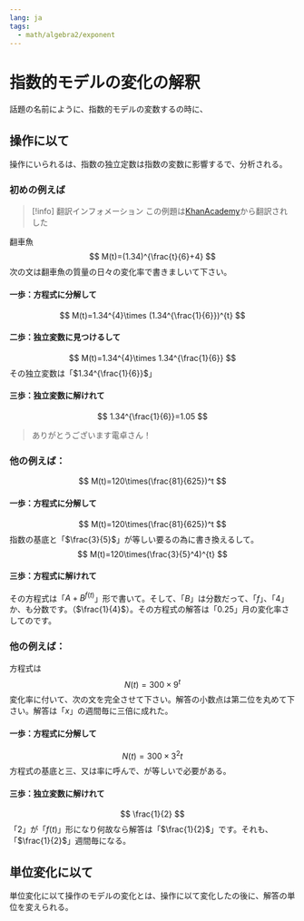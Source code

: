 ```yaml
---
lang: ja
tags:
  - math/algebra2/exponent
---
```


# 指数的モデルの変化の解釈

話題の名前にように、指数的モデルの変数するの時に、

## 操作に以て

操作にいられるは、指数の独立定数は指数の変数に影響するで、分析される。

### 初めの例えば

> [!info] 翻訳インフォメーション
> この例題は[KhanAcademy](https://www.khanacademy.org/math/algebra2/x2ec2f6f830c9fb89:exp-model/x2ec2f6f830c9fb89:interpret-exp/e/interpret-rate-of-change-of-exponential-models-with-manipulation)から翻訳されした

翻車魚
$$
M(t)=(1.34)^{\frac{t}{6}+4}
$$
次の文は翻車魚の質量の日々の変化率で書きましいて下さい。

#### 一歩：方程式に分解して

$$
M(t)=1.34^{4}\times (1.34^{\frac{1}{6}})^{t}
$$

#### 二歩：独立変数に見つけるして

$$
M(t)=1.34^{4}\times 1.34^{\frac{1}{6}}
$$
その独立変数は「$1.34^{\frac{1}{6}}$」

#### 三歩：独立変数に解けれて

$$
1.34^{\frac{1}{6}}=1.05
$$

> ありがとうございます電卓さん！

### 他の例えば：

$$
M(t)=120\times(\frac{81}{625})^t
$$

#### 一歩：方程式に分解して

$$
M(t)=120\times(\frac{81}{625})^t
$$
指数の基底と「$\frac{3}{5}$」が等しい要るの為に書き換えるして。
$$
M(t)=120\times(\frac{3}{5}^4)^{t}
$$

#### 三歩：方程式に解けれて

その方程式は「$A+B^{f(t)}$」形で書いて。そして、「$B$」は分数だって、「$f$」、「$4$」か、も分数です。（$\frac{1}{4}$）。その方程式の解答は「$0.25$」月の変化率さしてのです。

### 他の例えば：

方程式は
$$
N(t)=300\times9^t
$$
変化率に付いて、次の文を完全させて下さい。解答の小数点は第二位を丸めて下さい。解答は「$x$」の週間毎に三倍に成れた。

#### 一歩：方程式に分解して

$$
N(t)=300\times {3}^2t
$$
方程式の基底と三、又は率に呼んで、が等しいで必要がある。

#### 三歩：独立変数に解けれて

$$
\frac{1}{2}
$$
「$2$」が「$f(t)$」形になり何故なら解答は「$\frac{1}{2}$」です。それも、「$\frac{1}{2}$」週間毎になる。

## 単位変化に以て

単位変化に以て操作のモデルの変化とは、操作に以て変化したの後に、解答の単位を変えられる。
